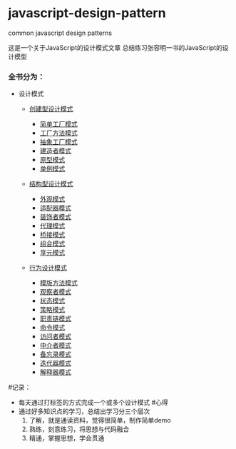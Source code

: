 # javascript-design-pattern
common javascript design patterns 

这是一个关于JavaScript的设计模式文章
总结练习张容明一书的JavaScript的设计模型

### 全书分为：

- 设计模式
  - [创建型设计模式](/part1/README)
    - [简单工厂模式](/part1/simple_factory)
    - [工厂方法模式](/part1/factory_function)
    - [抽象工厂模式](/part1/abstract_factory)
    - [建造者模式](/part1/builder_pattern)
    - [原型模式](/part1/prototype_pattern)
    - [单例模式](/part1/singleton_pattern)
    
  - [结构型设计模式](/part2/README)
    - [外观模式](/part2/facede)
    - [适配器模式](/part2/adapter) 
    - [装饰者模式](/part2/decorator) 
    - [代理模式](/part2/proxy)
    - [桥接模式](/part2/adapter)
    - [组合模式](/part2/composite)
    - [享元模式](/part2/flyweight)
  - [行为设计模式]()
    - [模版方法模式](/part3/templete)
    - [观察者模式](/part3/Observer)
    - [状态模式](/part3/state)
    - [策略模式](/part3/strategy.ms)
    - [职责链模式](/part3/chain_of_responsibility)
    - [命令模式](/part3/command)
    - [访问者模式](/part3/vistor)
    - [中介者模式](/part3/mediator)
    - [备忘录模式](/part3/memento)
    - [迭代器模式](/part3/iterator)
    - [解释器模式](/part3/interpreter)
  

#记录： 
- 每天通过打标签的方式完成一个或多个设计模式
#心得
- 通过好多知识点的学习，总结出学习分三个层次
  1. 了解，就是通读资料，觉得很简单，制作简单demo
  2. 熟练，刻意练习，将思想与代码融合
  3. 精通，掌握思想，学会贯通
  
